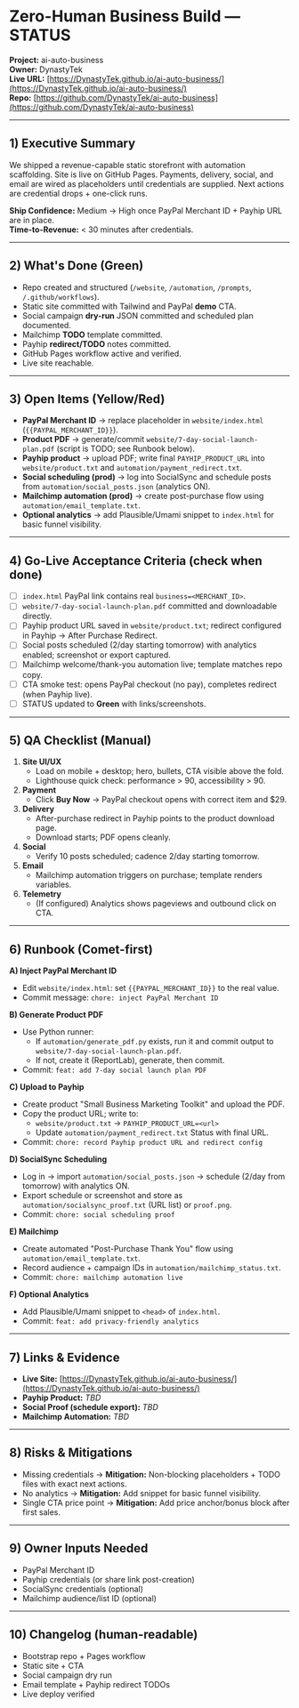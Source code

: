 # Zero-Human Business Build — STATUS

**Project:** ai-auto-business  
**Owner:** DynastyTek  
**Live URL:** [https://DynastyTek.github.io/ai-auto-business/](https://DynastyTek.github.io/ai-auto-business/)  
**Repo:** [https://github.com/DynastyTek/ai-auto-business](https://github.com/DynastyTek/ai-auto-business)

---

## 1) Executive Summary
We shipped a revenue-capable static storefront with automation scaffolding. Site is live on GitHub Pages. Payments, delivery, social, and email are wired as placeholders until credentials are supplied. Next actions are credential drops + one-click runs.

**Ship Confidence:** Medium → High once PayPal Merchant ID + Payhip URL are in place.  
**Time-to-Revenue:** < 30 minutes after credentials.

---

## 2) What's Done (Green)
- Repo created and structured (`/website`, `/automation`, `/prompts`, `/.github/workflows`).
- Static site committed with Tailwind and PayPal **demo** CTA.
- Social campaign **dry-run** JSON committed and scheduled plan documented.
- Mailchimp **TODO** template committed.
- Payhip **redirect/TODO** notes committed.
- GitHub Pages workflow active and verified.
- Live site reachable.

---

## 3) Open Items (Yellow/Red)
- **PayPal Merchant ID** → replace placeholder in `website/index.html` (`{{PAYPAL_MERCHANT_ID}}`).
- **Product PDF** → generate/commit `website/7-day-social-launch-plan.pdf` (script is TODO; see Runbook below).
- **Payhip product** → upload PDF; write final `PAYHIP_PRODUCT_URL` into `website/product.txt` and `automation/payment_redirect.txt`.
- **Social scheduling (prod)** → log into SocialSync and schedule posts from `automation/social_posts.json` (analytics ON).
- **Mailchimp automation (prod)** → create post-purchase flow using `automation/email_template.txt`.
- **Optional analytics** → add Plausible/Umami snippet to `index.html` for basic funnel visibility.

---

## 4) Go-Live Acceptance Criteria (check when done)
- [ ] `index.html` PayPal link contains real `business=<MERCHANT_ID>`.
- [ ] `website/7-day-social-launch-plan.pdf` committed and downloadable directly.
- [ ] Payhip product URL saved in `website/product.txt`; redirect configured in Payhip → After Purchase Redirect.
- [ ] Social posts scheduled (2/day starting tomorrow) with analytics enabled; screenshot or export captured.
- [ ] Mailchimp welcome/thank-you automation live; template matches repo copy.
- [ ] CTA smoke test: opens PayPal checkout (no pay), completes redirect (when Payhip live).
- [ ] STATUS updated to **Green** with links/screenshots.

---

## 5) QA Checklist (Manual)
1. **Site UI/UX**
   - Load on mobile + desktop; hero, bullets, CTA visible above the fold.
   - Lighthouse quick check: performance > 90, accessibility > 90.
2. **Payment**
   - Click **Buy Now** → PayPal checkout opens with correct item and $29.
3. **Delivery**
   - After-purchase redirect in Payhip points to the product download page.
   - Download starts; PDF opens cleanly.
4. **Social**
   - Verify 10 posts scheduled; cadence 2/day starting tomorrow.
5. **Email**
   - Mailchimp automation triggers on purchase; template renders variables.
6. **Telemetry**
   - (If configured) Analytics shows pageviews and outbound click on CTA.

---

## 6) Runbook (Comet-first)
**A) Inject PayPal Merchant ID**
- Edit `website/index.html`: set `{{PAYPAL_MERCHANT_ID}}` to the real value.
- Commit message: `chore: inject PayPal Merchant ID`

**B) Generate Product PDF**
- Use Python runner:
  - If `automation/generate_pdf.py` exists, run it and commit output to `website/7-day-social-launch-plan.pdf`.
  - If not, create it (ReportLab), generate, then commit.
- Commit: `feat: add 7-day social launch plan PDF`

**C) Upload to Payhip**
- Create product "Small Business Marketing Toolkit" and upload the PDF.
- Copy the product URL; write to:
  - `website/product.txt` → `PAYHIP_PRODUCT_URL=<url>`
  - Update `automation/payment_redirect.txt` Status with final URL.
- Commit: `chore: record Payhip product URL and redirect config`

**D) SocialSync Scheduling**
- Log in → import `automation/social_posts.json` → schedule (2/day from tomorrow) with analytics ON.
- Export schedule or screenshot and store as `automation/socialsync_proof.txt` (URL list) or `proof.png`.
- Commit: `chore: social scheduling proof`

**E) Mailchimp**
- Create automated "Post-Purchase Thank You" flow using `automation/email_template.txt`.
- Record audience + campaign IDs in `automation/mailchimp_status.txt`.
- Commit: `chore: mailchimp automation live`

**F) Optional Analytics**
- Add Plausible/Umami snippet to `<head>` of `index.html`.
- Commit: `feat: add privacy-friendly analytics`

---

## 7) Links & Evidence
- **Live Site:** [https://DynastyTek.github.io/ai-auto-business/](https://DynastyTek.github.io/ai-auto-business/)
- **Payhip Product:** _TBD_
- **Social Proof (schedule export):** _TBD_
- **Mailchimp Automation:** _TBD_

---

## 8) Risks & Mitigations
- Missing credentials → **Mitigation:** Non-blocking placeholders + TODO files with exact next actions.
- No analytics → **Mitigation:** Add snippet for basic funnel visibility.
- Single CTA price point → **Mitigation:** Add price anchor/bonus block after first sales.

---

## 9) Owner Inputs Needed
- PayPal Merchant ID  
- Payhip credentials (or share link post-creation)  
- SocialSync credentials (optional)  
- Mailchimp audience/list ID (optional)

---

## 10) Changelog (human-readable)
- Bootstrap repo + Pages workflow
- Static site + CTA
- Social campaign dry run
- Email template + Payhip redirect TODOs
- Live deploy verified
